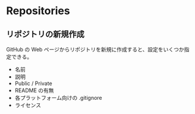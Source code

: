 # Repositories

## リポジトリの新規作成
GitHub の Web ページからリポジトリを新規に作成すると、設定をいくつか指定できる。

- 名前
- 説明
- Public / Private
- README の有無
- 各プラットフォーム向けの .gitignore
- ライセンス
